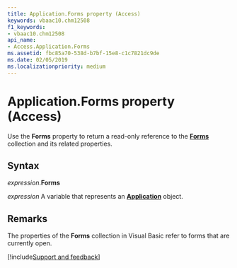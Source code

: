 ```yaml
---
title: Application.Forms property (Access)
keywords: vbaac10.chm12508
f1_keywords:
- vbaac10.chm12508
api_name:
- Access.Application.Forms
ms.assetid: fbc85a70-538d-b7bf-15e8-c1c7821dc9de
ms.date: 02/05/2019
ms.localizationpriority: medium
---
```



# Application.Forms property (Access)

Use the **Forms** property to return a read-only reference to the **[Forms](Access.Forms.md)** collection and its related properties.

## Syntax

_expression_.**Forms**

_expression_ A variable that represents an **[Application](Access.Application.md)** object.


## Remarks

The properties of the **Forms** collection in Visual Basic refer to forms that are currently open.




[!include[Support and feedback](~/includes/feedback-boilerplate.md)]